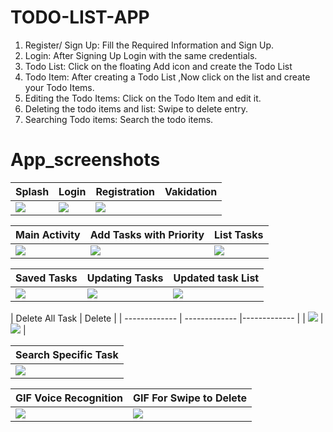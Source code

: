# TODO-LIST-APP

1. Register/ Sign Up: Fill the Required Information and Sign Up.
2. Login: After Signing Up Login with the same credentials.
3. Todo List: Click on the floating Add icon and create the Todo List
4. Todo Item: After creating a Todo List ,Now click on the list and create your Todo Items.
5. Editing the Todo Items: Click on the Todo Item and edit it.
6. Deleting the todo items and list: Swipe to delete entry.
7. Searching Todo items: Search the todo items.


# App_screenshots
| Splash  | Login | Registration | Vakidation |
| ------------- | ------------- |------------- |------------- |
| ![](./screenshots/splash.png) | ![](./screenshots/login.png)  | ![](./screenshots/register.png)  | | ![](./screenshots/validation.png)  |

| Main Activity  | Add Tasks with Priority | List Tasks |
| ------------- | ------------- |------------- |
| ![](./screenshots/list_view.png) | ![](./screenshots/add_task.png)  | ![](./screenshots/task_list.png)  |

| Saved Tasks  | Updating Tasks | Updated task List |
| ------------- | ------------- |------------- |
| ![](./screenshots/task_list.png) | ![](./screenshots/updating.png)  | ![](./screenshots/updatedlist.png)  |

| Delete All Task  | Delete |
| ------------- | ------------- |------------- |
| ![](./screenshots/delete_notes.png) | ![](./screenshots/deleted.png)  | 

| Search Specific Task  | 
| ------------- | 
| ![](./screenshots/search.png) | 


| GIF Voice Recognition  | GIF For Swipe to Delete | 
| ------------- | ------------- |
| ![](./screenshots/voice_gif.gif) | ![](./screenshots/swipe_delete.gif)  |

